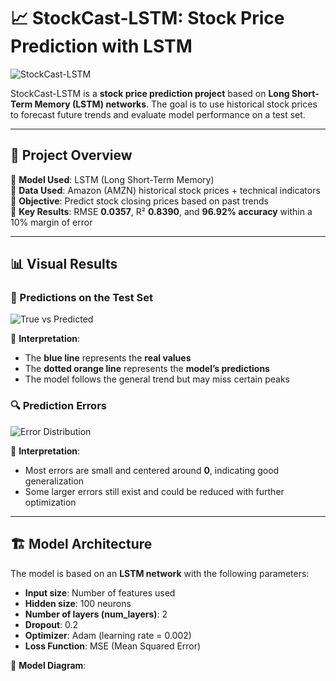 # 📈 StockCast-LSTM: Stock Price Prediction with LSTM

![StockCast-LSTM](https://user-images.githubusercontent.com/example/banner.png)  

StockCast-LSTM is a **stock price prediction project** based on **Long Short-Term Memory (LSTM) networks**. The goal is to use historical stock prices to forecast future trends and evaluate model performance on a test set.  

---

## 🚀 Project Overview  

🔹 **Model Used**: LSTM (Long Short-Term Memory)  
🔹 **Data Used**: Amazon (AMZN) historical stock prices + technical indicators  
🔹 **Objective**: Predict stock closing prices based on past trends  
🔹 **Key Results**: RMSE **0.0357**, R² **0.8390**, and **96.92% accuracy** within a 10% margin of error  

---

## 📊 Visual Results  

### 🎯 Predictions on the Test Set  
![True vs Predicted](https://user-images.githubusercontent.com/example/predictions.png)  

📌 **Interpretation**:  
- The **blue line** represents the **real values**  
- The **dotted orange line** represents the **model’s predictions**  
- The model follows the general trend but may miss certain peaks  

### 🔍 Prediction Errors  
![Error Distribution](https://user-images.githubusercontent.com/example/error_distribution.png)  

📌 **Interpretation**:  
- Most errors are small and centered around **0**, indicating good generalization  
- Some larger errors still exist and could be reduced with further optimization  

---

## 🏗️ Model Architecture  

The model is based on an **LSTM network** with the following parameters:  

- **Input size**: Number of features used  
- **Hidden size**: 100 neurons  
- **Number of layers (num_layers)**: 2  
- **Dropout**: 0.2  
- **Optimizer**: Adam (learning rate = 0.002)  
- **Loss Function**: MSE (Mean Squared Error)  

📌 **Model Diagram**:  
